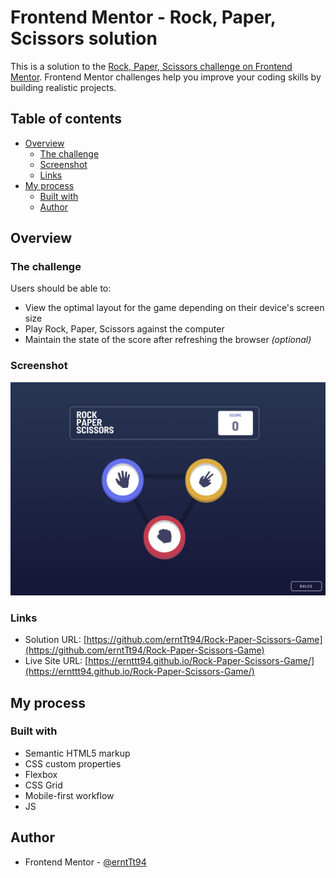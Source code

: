 # Frontend Mentor - Rock, Paper, Scissors solution

This is a solution to the [Rock, Paper, Scissors challenge on Frontend Mentor](https://www.frontendmentor.io/challenges/rock-paper-scissors-game-pTgwgvgH). Frontend Mentor challenges help you improve your coding skills by building realistic projects. 

## Table of contents

- [Overview](#overview)
  - [The challenge](#the-challenge)
  - [Screenshot](#screenshot)
  - [Links](#links)
- [My process](#my-process)
  - [Built with](#built-with)
  - [Author](#author)

## Overview

### The challenge

Users should be able to:

- View the optimal layout for the game depending on their device's screen size
- Play Rock, Paper, Scissors against the computer
- Maintain the state of the score after refreshing the browser _(optional)_

### Screenshot

![](./screenshots/Screenshot%202024-12-24%20225753.png)

### Links

- Solution URL: [https://github.com/erntTt94/Rock-Paper-Scissors-Game](https://github.com/erntTt94/Rock-Paper-Scissors-Game)
- Live Site URL: [https://ernttt94.github.io/Rock-Paper-Scissors-Game/](https://ernttt94.github.io/Rock-Paper-Scissors-Game/)

## My process

### Built with

- Semantic HTML5 markup
- CSS custom properties
- Flexbox
- CSS Grid
- Mobile-first workflow
- JS

## Author
- Frontend Mentor - [@erntTt94](https://www.frontendmentor.io/profile/erntTt94)

